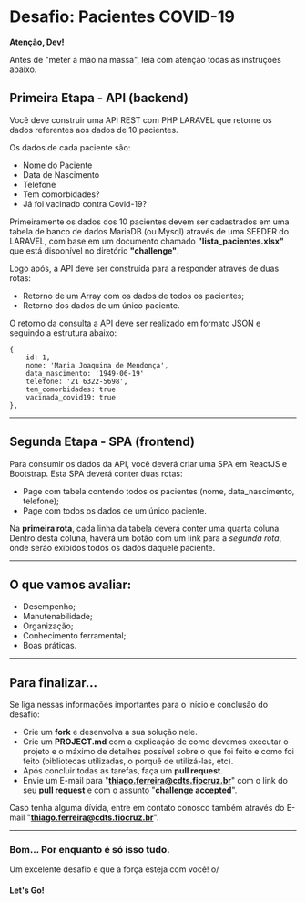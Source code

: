 # Desafio: Pacientes COVID-19

**Atenção, Dev!**

Antes de "meter a mão na massa", leia com atenção todas as instruções abaixo.


## Primeira Etapa - API (backend)
Você deve construir uma API REST com PHP LARAVEL que retorne os dados referentes aos dados de 10 pacientes.

Os dados de cada paciente são:

- Nome do Paciente
- Data de Nascimento
- Telefone
- Tem comorbidades?
- Já foi vacinado contra Covid-19?

Primeiramente os dados dos 10 pacientes devem ser cadastrados em uma tabela de banco de dados MariaDB (ou Mysql) através de uma SEEDER do LARAVEL, com base em um documento chamado **"lista_pacientes.xlsx"** que está disponível no diretório **"challenge"**.

Logo após, a API deve ser construída para a responder através de duas rotas: 
- Retorno de um Array com os dados de todos os pacientes;
- Retorno dos dados de um único paciente.

O retorno da consulta a API deve ser realizado em formato JSON e seguindo a estrutura abaixo:

```
{
    id: 1,
    nome: 'Maria Joaquina de Mendonça',
    data_nascimento: '1949-06-19'
    telefone: '21 6322-5698', 
    tem_comorbidades: true
    vacinada_covid19: true    
},
```

___
## Segunda Etapa - SPA (frontend)

Para consumir os dados da API, você deverá criar uma SPA em ReactJS e Bootstrap.
Esta SPA deverá conter duas rotas: 
- Page com tabela contendo todos os pacientes (nome, data_nascimento, telefone);
- Page com todos os dados de um único paciente.

Na **primeira rota**, cada linha da tabela deverá conter uma quarta coluna.
Dentro desta coluna, haverá um botão com um link para a *segunda rota*, onde serão exibidos todos os dados daquele paciente.

___
## **O que vamos avaliar:**

- Desempenho;
- Manutenabilidade;
- Organização;
- Conhecimento ferramental;
- Boas práticas.

___
## **Para finalizar...**
Se liga nessas informações importantes para o início e conclusão do desafio:

- Crie um **fork** e desenvolva a sua solução nele.
- Crie um **PROJECT.md** com a explicação de como devemos executar o projeto e o máximo de detalhes possível sobre o que foi feito e como foi feito (bibliotecas utilizadas, o porquê de utilizá-las, etc).
- Após concluir todas as tarefas, faça um **pull request**.
- Envie um E-mail para "**thiago.ferreira@cdts.fiocruz.br**" com o link do seu **pull request** e com o assunto "**challenge accepted**".

Caso tenha alguma dívida, entre em contato conosco também através do E-mail "**thiago.ferreira@cdts.fiocruz.br**".
___
### **Bom... Por enquanto é só isso tudo.**

Um excelente desafio e que a força esteja com você! o/
#### **Let's Go!**
